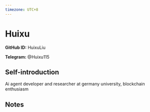 ```yaml
---
timezone: UTC+8
---
```


# Huixu

**GitHub ID:** HuixuLiu

**Telegram:** @Huixu115

## Self-introduction

Ai agent developer and researcher at germany university, blockchain enthusiasm

## Notes

<!-- Content_START -->


<!-- Content_END -->
